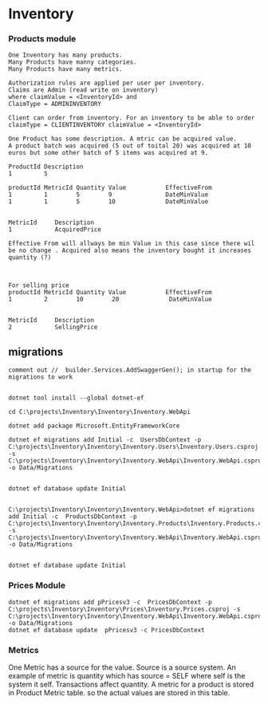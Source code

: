 # Inventory


### Products module 

    One Inventory has many products.
    Many Products have manny categories.
    Many Products have many metrics. 
    
    Authorization rules are applied per user per inventory.
    Claims are Admin (read write on inventory) 
    where claimValue = <InventoryId> and 
    ClaimType = ADMININVENTORY
        
    Client can order from inventory. For an inventory to be able to order 
    claimType = CLIENTINVENTORY claimValue = <InventoryId>

    One Product has some description. A mtric can be acquired value. 
    A product batch was acquired (5 out of toital 20) was acquired at 10 euros but some other batch of 5 items was acquired at 9. 

    ProductId Description  
    1         5

    productId MetricId Quantity Value           EffectiveFrom    
    1         1        5        9               DateMinValue  
    1         1        5        10              DateMinValue       


    MetricId     Description  
    1            AcquiredPrice

    Effective From will allways be min Value in this case since there wil be no change . Acquired also means the inventory bought it increases quantity (?)



    For selling price 
    productId MetricId Quantity Value           EffectiveFrom    
    1         2        10        20              DateMinValue       

    
    MetricId     Description  
    2            SellingPrice
    



## migrations 
    comment out //  builder.Services.AddSwaggerGen(); in startup for the migrations to work
    

    dotnet tool install --global dotnet-ef
    
    cd C:\projects\Inventory\Inventory\Inventory.WebApi
    
    dotnet add package Microsoft.EntityFrameworkCore
    
    dotnet ef migrations add Initial -c  UsersDbContext -p C:\projects\Inventory\Inventory\Inventory.Users\Inventory.Users.csproj -s C:\projects\Inventory\Inventory\Inventory.WebApi\Inventory.WebApi.csproj -o Data/Migrations
    
    
    dotnet ef database update Initial


    C:\projects\Inventory\Inventory\Inventory.WebApi>dotnet ef migrations add Initial -c  ProductsDbContext -p C:\projects\Inventory\Inventory\Inventory.Products\Inventory.Products.csproj -s C:\projects\Inventory\Inventory\Inventory.WebApi\Inventory.WebApi.csproj -o Data/Migrations


    dotnet ef database update Initial



### Prices Module 

    dotnet ef migrations add pPricesv3 -c  PricesDbContext -p C:\projects\Inventory\Inventory\Prices\Inventory.Prices.csproj -s     C:\projects\Inventory\Inventory\Inventory.WebApi\Inventory.WebApi.csproj -o Data/Migrations
    dotnet ef database update  pPricesv3 -c PricesDbContext


  
    
### Metrics 

   One Metric has a source for the value. Source is a source system.
   An example of metric is quantity which has source = SELF where self is the system it self. 
   Transactions affect quantity. 
   A metric for a product is stored in Product Metric table. so the actual values are stored in this table. 




    
